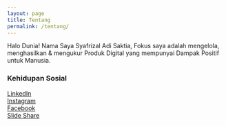 ```yaml
---
layout: page
title: Tentang
permalink: /tentang/
---
```


Halo Dunia! Nama Saya Syafrizal Adi Saktia, Fokus saya adalah mengelola, menghasilkan & mengukur Produk Digital yang mempunyai Dampak Positif untuk Manusia.

### Kehidupan Sosial

[LinkedIn](https://www.linkedin.com/in/saktia/)    
[Instagram](https://www.instagram.com/syafrizaladi/)     
[Facebook](https://www.facebook.com/Syafrizal.Adi.Saktia)    
[Slide Share](https://www.slideshare.net/SyafrizalAdiSaktia)

